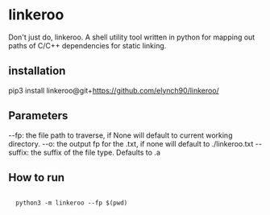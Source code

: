 # linkeroo
Don't just do, linkeroo. A shell utility tool written in python for mapping out paths of C/C++ dependencies for static linking.

## installation

pip3 install linkeroo@git+https://github.com/elynch90/linkeroo/


## Parameters
--fp: the file path to traverse, if None will default to current working directory.
--o: the output fp for the .txt, if none will default to ./linkeroo.txt
--suffix: the suffix of the file type. Defaults to .a

## How to run
<code>
  python3 -m linkeroo --fp $(pwd) 
</code>
